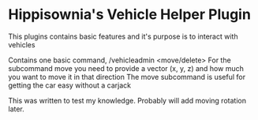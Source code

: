 # Hippisownia's Vehicle Helper Plugin

This plugins contains basic features and it's purpose is to interact with vehicles

Contains one basic command, /vehicleadmin <move/delete>
For the subcommand move you need to provide a vector (x, y, z) and how much you want to move it in that direction
The move subcommand is useful for getting the car easy without a carjack

This was written to test my knowledge. Probably will add moving rotation later.
